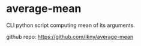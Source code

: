 # average-mean
CLI python script computing mean of its arguments.

github repo: https://github.com/ikny/average-mean
